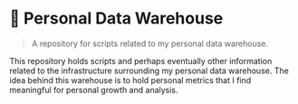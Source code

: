 # 💾 Personal Data Warehouse

> A repository for scripts related to my personal data warehouse.

This repository holds scripts and perhaps eventually other information related to the infrastructure surrounding my personal data warehouse. The idea behind this warehouse is to hold personal metrics that I find meaningful for personal growth and analysis.

